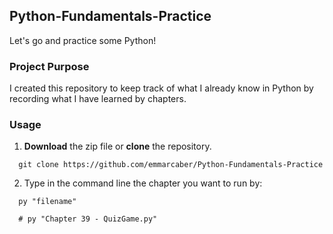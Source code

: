 ## Python-Fundamentals-Practice
Let's go and practice some Python!

### Project Purpose
I created this repository to keep track of what I already know in Python by recording what I have learned by chapters.

### Usage
1. __Download__ the zip file or __clone__ the repository.

  ```
    git clone https://github.com/emmarcaber/Python-Fundamentals-Practice
  ```
  
2. Type in the command line the chapter you want to run by:

  ```
    py "filename"

    # py "Chapter 39 - QuizGame.py"
  ```

